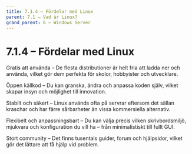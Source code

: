 ```yaml
---
title: 7.1.4 – Fördelar med Linux
parent: 7.1 – Vad är Linux?
grand_parent: 6 – Windows Server
---
```

# 7.1.4 – Fördelar med Linux

Gratis att använda – De flesta distributioner är helt fria att ladda ner och använda, vilket gör dem perfekta för skolor, hobbyister och utvecklare.

Öppen källkod – Du kan granska, ändra och anpassa koden själv, vilket skapar insyn och möjlighet till innovation.

Stabilt och säkert – Linux används ofta på servrar eftersom det sällan kraschar och har färre sårbarheter än vissa kommersiella alternativ.

Flexibelt och anpassningsbart – Du kan välja precis vilken skrivbordsmiljö, mjukvara och konfiguration du vill ha – från minimalistiskt till fullt GUI.

Stort community – Det finns tusentals guider, forum och hjälpsidor, vilket gör det lättare att få hjälp vid problem.

